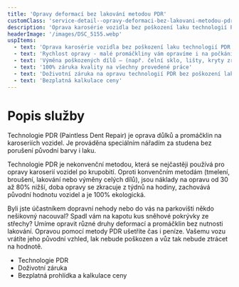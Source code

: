 ```yaml
---
title: 'Opravy deformací bez lakování metodou PDR'
customClass: 'service-detail--opravy-deformaci-bez-lakovani-metodou-pdr'
description: 'Oprava karosérie vozidla bez poškození laku technologií PDR'
headerImage: '/images/DSC_5155.webp'
uspItems:
  - text: 'Oprava karosérie vozidla bez poškození laku technologií PDR'
  - text: 'Rychlost opravy - malé promáčkliny vám opravíme i na počkání!'
  - text: 'Výměna poškozených dílů – (např. čelní sklo, lišty, kryty zrcátek...)'
  - text: '100% záruka kvality na všechny provedené práce'
  - text: 'Doživotní záruka na opravu technologií PDR bez poškození laku'
  - text: 'Bezplatná kalkulace ceny'
---
```


# Popis služby

Technologie PDR (Paintless Dent Repair) je oprava důlků a promáčklin na karoseriích vozidel. Je prováděna speciálním nářadím za studena bez porušení původní barvy i laku.

Technologie PDR je nekonvenční metodou, která se nejčastěji používá pro opravy karoserií vozidel po krupobití. Oproti konvenčním metodám (tmelení, broušení, lakování nebo výměny celých dílů), jsou náklady na opravu od 30 až 80% nižší, doba opravy se zkracuje z týdnů na hodiny, zachovává původní hodnotu vozidel a je 100% ekologická.

Byli jste účastníkem dopravní nehody nebo do vás na parkovišti někdo nešikovný nacouval? Spadl vám na kapotu kus sněhové pokrývky ze střechy? Umíme opravit různé druhy deformací a promáčklin bez nutnosti lakování. Opravou pomocí metody PDR ušetříte čas i peníze. Vašemu vozu vrátíte jeho původní vzhled, lak nebude poškozen a vůz tak nebude ztrácet na hodnotě.

<ul>
  <li>Technologie PDR</li>
  <li>Doživotní záruka</li>
  <li>Bezplatná prohlídka a kalkulace ceny</li>
</ul>
